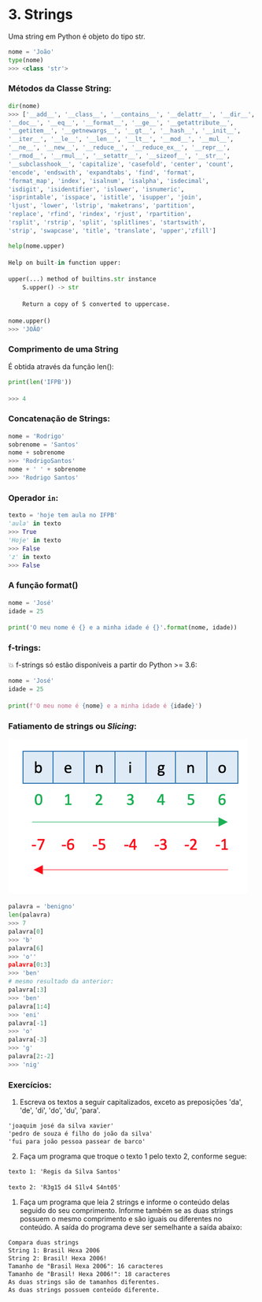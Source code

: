 # 3. Strings

Uma string em Python é objeto do tipo str.

```python
nome = 'João'
type(nome)
>>> <class 'str'>
```

### Métodos da Classe String:

```python
dir(nome)
>>> ['__add__', '__class__', '__contains__', '__delattr__', '__dir__',
'__doc__', '__eq__', '__format__', '__ge__', '__getattribute__',
'__getitem__', '__getnewargs__', '__gt__', '__hash__', '__init__',
'__iter__', '__le__', '__len__', '__lt__', '__mod__', '__mul__',
'__ne__', '__new__', '__reduce__', '__reduce_ex__', '__repr__',
'__rmod__', '__rmul__', '__setattr__', '__sizeof__', '__str__',
'__subclasshook__', 'capitalize', 'casefold', 'center', 'count',
'encode', 'endswith', 'expandtabs', 'find', 'format',
'format_map', 'index', 'isalnum', 'isalpha', 'isdecimal',
'isdigit', 'isidentifier', 'islower', 'isnumeric',
'isprintable', 'isspace', 'istitle', 'isupper', 'join',
'ljust', 'lower', 'lstrip', 'maketrans', 'partition',
'replace', 'rfind', 'rindex', 'rjust', 'rpartition',
'rsplit', 'rstrip', 'split', 'splitlines', 'startswith',
'strip', 'swapcase', 'title', 'translate', 'upper','zfill']
```

```python
help(nome.upper)

Help on built-in function upper:

upper(...) method of builtins.str instance
    S.upper() -> str

    Return a copy of S converted to uppercase.
    
nome.upper()    
>>> 'JOÃO'
```

### Comprimento de uma String

É obtida através da função len():

```python
print(len('IFPB'))

>>> 4
```

### Concatenação de Strings:

```python
nome = 'Rodrigo'
sobrenome = 'Santos'
nome + sobrenome
>>> 'RodrigoSantos'
nome + ' ' + sobrenome
>>> 'Rodrigo Santos'
```

### Operador `in`:

```python
texto = 'hoje tem aula no IFPB'
'aula' in texto
>>> True
'Hoje' in texto
>>> False
'z' in texto
>>> False 
```

###  A função format()

```python
nome = 'José'
idade = 25

print('O meu nome é {} e a minha idade é {}'.format(nome, idade))
```

### f-trings:

💥  f-strings só estão disponíveis a partir do Python >= 3.6:

```python
nome = 'José'
idade = 25

print(f'O meu nome é {nome} e a minha idade é {idade}')
```

### Fatiamento de strings ou *Slicing*:

![](.pastes/2019-09-11-07-58-25.png)

```python
palavra = 'benigno'
len(palavra)
>>> 7
palavra[0]
>>> 'b'
palavra[6]
>>> 'o''
palavra[0:3]
>>> 'ben'
# mesmo resultado da anterior:
palavra[:3]
>>> 'ben'
palavra[1:4]
>>> 'eni'
palavra[-1]
>>> 'o'
palavra[-3]
>>> 'g'
palavra[2:-2]
>>> 'nig'
```

### Exercícios:

1. Escreva os textos a seguir capitalizados, exceto as preposições 'da', 'de', 'di', 'do', 'du', 'para'.

```
'joaquim josé da silva xavier'
'pedro de souza é filho do joão da silva'
'fui para joão pessoa passear de barco'
```

2. Faça um programa que troque o texto 1 pelo texto 2, conforme segue:

```
texto 1: 'Regis da Silva Santos'

texto 2: 'R3g15 d4 S1lv4 S4nt05'
```
1. Faça um programa que leia 2 strings e informe o conteúdo delas seguido do seu comprimento. Informe também se as duas strings possuem o mesmo comprimento e são iguais ou diferentes no conteúdo. A saída do programa deve ser semelhante a saída abaixo:
```
Compara duas strings
String 1: Brasil Hexa 2006
String 2: Brasil! Hexa 2006!
Tamanho de "Brasil Hexa 2006": 16 caracteres
Tamanho de "Brasil! Hexa 2006!": 18 caracteres
As duas strings são de tamanhos diferentes.
As duas strings possuem conteúdo diferente.
```